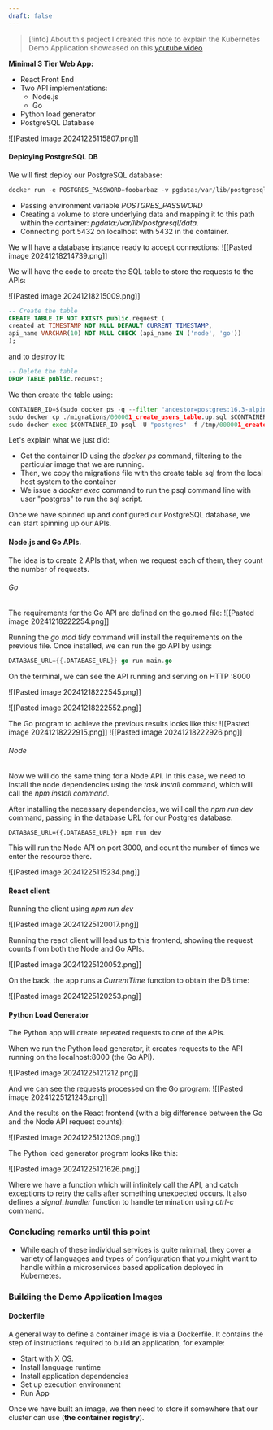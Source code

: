 ```yaml
---
draft: false
---
```


> [!info] About this project
> I created this note to explain the Kubernetes Demo Application showcased on this [youtube video](https://www.youtube.com/watch?v=2T86xAtR6Fo)

**Minimal 3 Tier Web App:**
- React Front End
- Two API implementations:
	- Node.js
	- Go
- Python load generator
- PostgreSQL Database

![[Pasted image 20241225115807.png]]
#### Deploying PostgreSQL DB

We will first deploy our PostgreSQL database:

```python
docker run -e POSTGRES_PASSWORD=foobarbaz -v pgdata:/var/lib/postgresql/data -p 5432:5432 postgres:16.3-alpine
```

- Passing environment variable *POSTGRES_PASSWORD* 
- Creating a volume to store underlying data and mapping it to this path within the container: *pgdata:/var/lib/postgresql/data*. 
- Connecting port 5432 on localhost with 5432 in the container. 

We will have a database instance ready to accept connections:
![[Pasted image 20241218214739.png]]

We will have the code to create the SQL table to store the requests to the APIs:

![[Pasted image 20241218215009.png]]
```SQL
-- Create the table
CREATE TABLE IF NOT EXISTS public.request (
created_at TIMESTAMP NOT NULL DEFAULT CURRENT_TIMESTAMP,
api_name VARCHAR(10) NOT NULL CHECK (api_name IN ('node', 'go'))
);
```

and to destroy it:
```SQL
-- Delete the table
DROP TABLE public.request;
```

We then create the table using: 
```python
CONTAINER_ID=$(sudo docker ps -q --filter "ancestor=postgres:16.3-alpine")
sudo docker cp ./migrations/000001_create_users_table.up.sql $CONTAINER_ID:/tmp/
sudo docker exec $CONTAINER_ID psql -U "postgres" -f /tmp/000001_create_users_table.up.sql
```
Let's explain what we just did:
- Get the container ID using the *docker ps* command, filtering to the particular image that we are running. 
- Then, we copy the migrations file with the create table sql from the local host system to the container
- We issue a *docker exec* command to run the psql command line with user "postgres" to run the sql script. 

Once we have spinned up and configured our PostgreSQL database, we can start spinning up our APIs.

#### Node.js and Go APIs. 

The idea is to create 2 APIs that, when we request each of them, they count the number of requests. 

###### Go
The requirements for the Go API are defined on the go.mod file:
![[Pasted image 20241218222254.png]]

Running the *go mod tidy* command will install the requirements on the previous file. Once installed, we can run the go API by using:

```go
DATABASE_URL={{.DATABASE_URL}} go run main.go
```

On the terminal, we can see the API running and serving on HTTP :8000

![[Pasted image 20241218222545.png]]

![[Pasted image 20241218222552.png]]

The Go program to achieve the previous results looks like this:
![[Pasted image 20241218222915.png]]
![[Pasted image 20241218222926.png]]


###### Node
Now we will do the same thing for a Node API. In this case, we need to install the node dependencies using the *task install* command, which will call the *npm install command*. 

After installing the necessary dependencies, we will call the *npm run dev* command, passing in the database URL for our Postgres database. 

```
DATABASE_URL={{.DATABASE_URL}} npm run dev
```

This will run the Node API on port 3000, and count the number of times we enter the resource there. 

![[Pasted image 20241225115234.png]]


#### React client

Running the client using *npm run dev*

![[Pasted image 20241225120017.png]]

Running the react client will lead us to this frontend, showing the request counts from both the Node and Go APIs. 

![[Pasted image 20241225120052.png]]

On the back, the app runs a *CurrentTime* function to obtain the DB time:

![[Pasted image 20241225120253.png]]


#### Python Load Generator

The Python app will create repeated requests to one of the APIs. 

When we run the Python load generator, it creates requests to the API running on the localhost:8000 (the Go API). 

![[Pasted image 20241225121212.png]]

And we can see the requests processed on the Go program:
![[Pasted image 20241225121246.png]]


And the results on the React frontend (with a big difference between the Go and the Node API request counts):

![[Pasted image 20241225121309.png]]


The Python load generator program looks like this:

![[Pasted image 20241225121626.png]]

Where we have a function which will infinitely call the API, and catch exceptions to retry the calls after something unexpected occurs. It also defines a *signal_handler* function to handle termination using *ctrl-c* command.


### Concluding remarks until this point

- While each of these individual services is quite minimal, they cover a variety of languages and types of configuration that you might want to handle within a microservices based application deployed in Kubernetes. 


### Building the Demo Application Images

#### Dockerfile
A general way to define a container image is via a Dockerfile. It contains the step of instructions required to build an application, for example:
- Start with X OS.
- Install language runtime
- Install application dependencies
- Set up execution environment
- Run App

Once we have built an image, we then need to store it somewhere that our cluster can use (**the container registry**).



